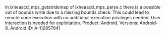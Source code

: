In ixheaacd_mps_getstridemap of ixheaacd_mps_parse.c there is a possible out of bounds write due to a missing bounds check. This could lead to remote code execution with no additional execution privileges needed. User interaction is needed for exploitation. Product: Android. Versions: Android-9. Android ID: A-112857941